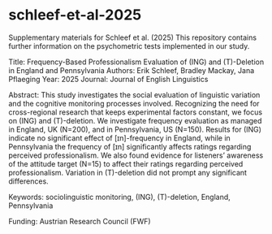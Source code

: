 # schleef-et-al-2025

Supplementary materials for Schleef et al. (2025) This repository contains further information on the psychometric tests implemented in our study.

Title: Frequency-Based Professionalism Evaluation of (ING) and (T)-Deletion in England and Pennsylvania Authors: Erik Schleef, Bradley Mackay, Jana Pflaeging Year: 2025 Journal: Journal of English Linguistics

Abstract: This study investigates the social evaluation of linguistic variation and the cognitive monitoring processes involved. Recognizing the need for cross-regional research that keeps experimental factors constant, we focus on (ING) and (T)-deletion. We investigate frequency evaluation as managed in England, UK (N=200), and in Pennsylvania, US (N=150). Results for (ING) indicate no significant effect of [ɪn]-frequency in England, while in Pennsylvania the frequency of [ɪn] significantly affects ratings regarding perceived professionalism. We also found evidence for listeners’ awareness of the attitude target (N=15) to affect their ratings regarding perceived professionalism. Variation in (T)-deletion did not prompt any significant differences.

Keywords: sociolinguistic monitoring, (ING), (T)-deletion, England, Pennsylvania

Funding: Austrian Research Council (FWF)
